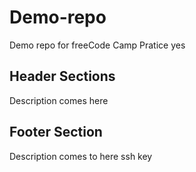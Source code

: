 # Demo-repo
Demo repo for freeCode Camp Pratice yes


## Header Sections

Description comes here


## Footer Section
Description comes to here ssh key

